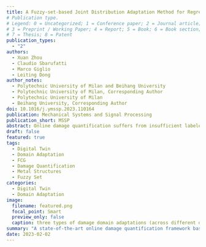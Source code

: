 ```yaml
---
title: A Fuzzy-set-based Joint Distribution Adaptation Method for Regression and its Application to Online Damage Quantification for Structural Digital Twin
# Publication type.
# Legend: 0 = Uncategorized; 1 = Conference paper; 2 = Journal article;
# 3 = Preprint / Working Paper; 4 = Report; 5 = Book; 6 = Book section;
# 7 = Thesis; 8 = Patent
publication_types:
  - "2"
authors:
  - Xuan Zhou
  - Claudio Sbarufatti
  - Marco Giglio
  - Leiting Dong
author_notes:
  - Polytechnic University of Milan and Beihang University
  - Polytechnic University of Milan, Corresponding Author
  - Polytechnic University of Milan
  - Beihang University, Corresponding Author
doi: 10.1016/j.ymssp.2023.110164
publication: Mechanical Systems and Signal Processing
publication_short: MSSP
abstract: Online damage quantification suffers from insufficient labeled data that weakens its accuracy. In this context, adopting the domain adaptation on historical labeled data from similar structures/damages or simulated digital twin data to assist the current diagnosis task would be beneficial. However, most domain adaptation methods are designed for classification and cannot efficiently address damage quantification, a regression problem with continuous real-valued labels. This study first proposes a novel domain adaptation method, the Online Fuzzy-set-based Joint Distribution Adaptation for Regression, to address this challenge. By converting the continuous real-valued labels to fuzzy class labels via fuzzy sets, the marginal and conditional distribution discrepancy are simultaneously measured to achieve the domain adaptation for the damage quantification task. Thanks to the superiority of the proposed method, a state-of-the-art online damage quantification framework based on domain adaptation is presented. Finally, the framework has been comprehensively demonstrated with a damaged helicopter panel, in which three types of damage domain adaptations (across different damage locations, across different damage types, and from simulation to experiment) are all conducted, proving the accuracy of damage quantification can be significantly improved in a realistic environment. It is expected that the proposed approach to be applied to the fleet-level digital twin considering the individual differences.
draft: false
featured: true
tags:
  - Digital Twin
  - Domain Adaptation
  - FCG
  - Damage Quantification
  - Metal Structures
  - Fuzzy Set
categories:
  - Digital Twin
  - Domain Adaptation
image:
  filename: featured.png
  focal_point: Smart
  preview_only: false
  caption: three types of damage domain adaptations (across different damage locations, across different damage types, and from simulation to experiment) are all conducted, proving the accuracy of damage quantification can be significantly improved in a realistic environment.
summary: "A state-of-the-art online damage quantification framework based on domain adaptation is presented, and comprehensively demonstrated with a damaged helicopter panel."
date: 2023-02-02
---
```

